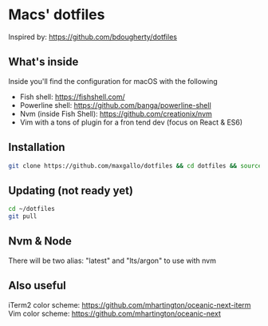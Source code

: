 # Macs' dotfiles
Inspired by: https://github.com/bdougherty/dotfiles

## What's inside
Inside you'll find the configuration for macOS with the following
- Fish shell: https://fishshell.com/
- Powerline shell: https://github.com/banga/powerline-shell
- Nvm (inside Fish Shell): https://github.com/creationix/nvm
- Vim with a tons of plugin for a fron tend dev (focus on React & ES6)

## Installation

```bash
git clone https://github.com/maxgallo/dotfiles && cd dotfiles && source install.sh
```

## Updating (not ready yet)
```bash
cd ~/dotfiles
git pull
```

## Nvm & Node
There will be two alias: "latest" and "lts/argon" to use with nvm

## Also useful
iTerm2 color scheme: https://github.com/mhartington/oceanic-next-iterm
Vim color scheme: https://github.com/mhartington/oceanic-next

